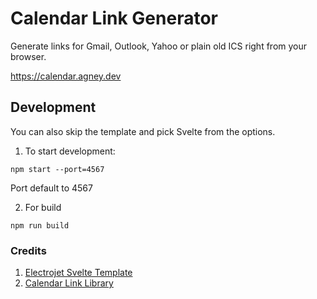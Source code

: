 # Calendar Link Generator

Generate links for Gmail, Outlook, Yahoo or plain old ICS right from your browser.

https://calendar.agney.dev

## Development

You can also skip the template and pick Svelte from the options.

1. To start development:

```
npm start --port=4567
```

Port default to 4567

2. For build

```
npm run build
```

### Credits

1. [Electrojet Svelte Template](https://github.com/BoyWithSilverWings/create-electrojet)
2. [Calendar Link Library](https://www.npmjs.com/package/calendar-link)